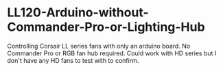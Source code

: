 # LL120-Arduino-without-Commander-Pro-or-Lighting-Hub
Controlling Corsair LL series fans with only an arduino board. No Commander Pro or RGB fan hub required. Could work with HD series but I don't have any HD fans to test with to confirm.
